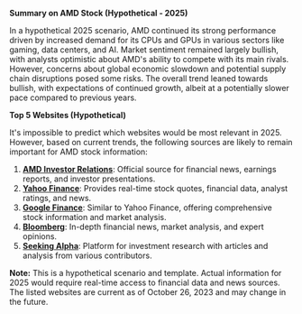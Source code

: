**Summary on AMD Stock (Hypothetical - 2025)**

In a hypothetical 2025 scenario, AMD continued its strong performance driven by increased demand for its CPUs and GPUs in various sectors like gaming, data centers, and AI.  Market sentiment remained largely bullish, with analysts optimistic about AMD's ability to compete with its main rivals. However, concerns about global economic slowdown and potential supply chain disruptions posed some risks. The overall trend leaned towards bullish, with expectations of continued growth, albeit at a potentially slower pace compared to previous years.

**Top 5 Websites (Hypothetical)**

It's impossible to predict which websites would be most relevant in 2025. However, based on current trends, the following sources are likely to remain important for AMD stock information:

1. **[AMD Investor Relations](https://ir.amd.com/)**: Official source for financial news, earnings reports, and investor presentations.
2. **[Yahoo Finance](https://finance.yahoo.com/quote/AMD/)**: Provides real-time stock quotes, financial data, analyst ratings, and news.
3. **[Google Finance](https://www.google.com/finance/quote/AMD:NASDAQ)**: Similar to Yahoo Finance, offering comprehensive stock information and market analysis.
4. **[Bloomberg](https://www.bloomberg.com/quote/AMD:US)**: In-depth financial news, market analysis, and expert opinions.
5. **[Seeking Alpha](https://seekingalpha.com/symbol/AMD)**: Platform for investment research with articles and analysis from various contributors.


**Note:**  This is a hypothetical scenario and template.  Actual information for 2025 would require real-time access to financial data and news sources.  The listed websites are current as of October 26, 2023 and may change in the future.